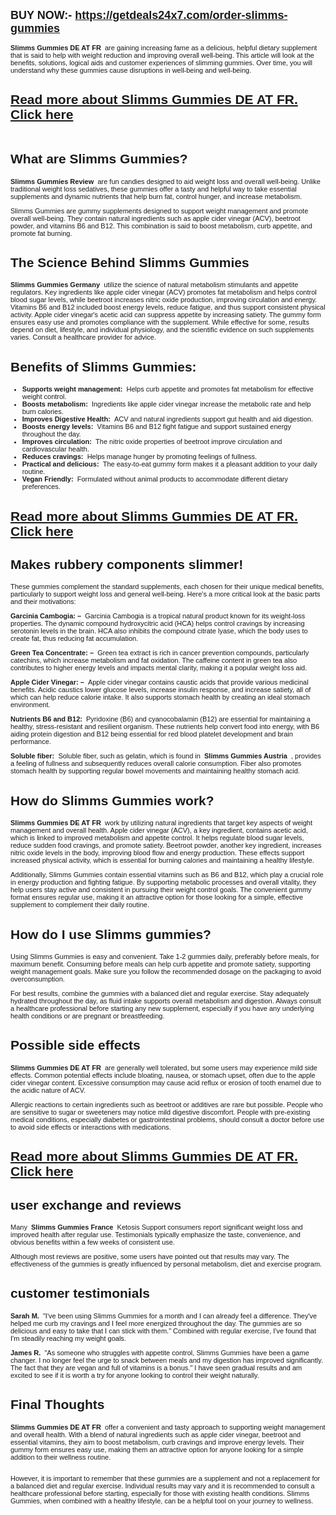 <p><span style="font-size: large;"><strong style="font-family: Verdana, Arial, Helvetica, sans-serif;">BUY NOW:-&nbsp;</strong><span style="font-family: Verdana, Arial, Helvetica, sans-serif;"><b><a href="https://getdeals24x7.com/order-slimms-gummies">https://getdeals24x7.com/order-slimms-gummies</a></b></span></span></p><p style="font-family: Verdana, Arial, Helvetica, sans-serif; font-size: 11px;"><strong>Slimms Gummies DE AT FR</strong>&nbsp;&nbsp;are gaining increasing fame as a delicious, helpful dietary supplement that is said to help with weight reduction and improving overall well-being. This article will look at the benefits, solutions, logical aids and customer experiences of slimming gummies. Over time, you will understand why these gummies cause disruptions in well-being and well-being.</p><h2 class="wp-block-heading has-text-align-center" style="font-family: Verdana, Arial, Helvetica, sans-serif;"><strong><a href="https://getdeals24x7.com/order-slimms-gummies">Read more about Slimms Gummies DE AT FR. Click here</a></strong></h2><div class="wp-block-image" style="font-family: Verdana, Arial, Helvetica, sans-serif; font-size: 11px;"><figure class="aligncenter"><a href="https://getdeals24x7.com/order-slimms-gummies"><img alt="" data-mce-src="https://blogger.googleusercontent.com/img/b/R29vZ2xl/AVvXsEiqsQkDCSW4h4eMT-xpqa7ixE8QYrwg_4XhQkD42BcSDNmDo2LvoKSghjbqHh1WeAD2yHnAdQgx1cJt6w1JpJTKFKyI2iE2JaIFNmCU0-xnu2MZ4P7bRYjezzV5WBMB8S3ZSGh0CS1IDY_cCcApM3bq62oR6J3lUNo0SAwVljv6JWFCA1Jgdb-TA2rhSRQ/w530-h426/Slimms%20Gummies.png" src="https://blogger.googleusercontent.com/img/b/R29vZ2xl/AVvXsEiqsQkDCSW4h4eMT-xpqa7ixE8QYrwg_4XhQkD42BcSDNmDo2LvoKSghjbqHh1WeAD2yHnAdQgx1cJt6w1JpJTKFKyI2iE2JaIFNmCU0-xnu2MZ4P7bRYjezzV5WBMB8S3ZSGh0CS1IDY_cCcApM3bq62oR6J3lUNo0SAwVljv6JWFCA1Jgdb-TA2rhSRQ/w530-h426/Slimms%20Gummies.png" /></a></figure></div><h2 class="wp-block-heading" style="font-family: Verdana, Arial, Helvetica, sans-serif;"><strong>What are Slimms Gummies?</strong></h2><p style="font-family: Verdana, Arial, Helvetica, sans-serif; font-size: 11px;"><strong>Slimms Gummies Review</strong>&nbsp;&nbsp;are fun candies designed to aid weight loss and overall well-being. Unlike traditional weight loss sedatives, these gummies offer a tasty and helpful way to take essential supplements and dynamic nutrients that help burn fat, control hunger, and increase metabolism.</p><p style="font-family: Verdana, Arial, Helvetica, sans-serif; font-size: 11px;">Slimms Gummies are gummy supplements designed to support weight management and promote overall well-being. They contain natural ingredients such as apple cider vinegar (ACV), beetroot powder, and vitamins B6 and B12. This combination is said to boost metabolism, curb appetite, and promote fat burning.&nbsp;</p><h2 class="wp-block-heading" style="font-family: Verdana, Arial, Helvetica, sans-serif;"><strong>The Science Behind Slimms Gummies</strong></h2><p style="font-family: Verdana, Arial, Helvetica, sans-serif; font-size: 11px;"><strong>Slimms Gummies Germany</strong>&nbsp;&nbsp;utilize the science of natural metabolism stimulants and appetite regulators. Key ingredients like apple cider vinegar (ACV) promotes fat metabolism and helps control blood sugar levels, while beetroot increases nitric oxide production, improving circulation and energy. Vitamins B6 and B12 included boost energy levels, reduce fatigue, and thus support consistent physical activity. Apple cider vinegar's acetic acid can suppress appetite by increasing satiety. The gummy form ensures easy use and promotes compliance with the supplement. While effective for some, results depend on diet, lifestyle, and individual physiology, and the scientific evidence on such supplements varies. Consult a healthcare provider for advice.</p><h2 class="wp-block-heading" style="font-family: Verdana, Arial, Helvetica, sans-serif;"><strong>Benefits of Slimms Gummies:</strong></h2><ul class="wp-block-list" style="font-family: Verdana, Arial, Helvetica, sans-serif; font-size: 11px;"><li><strong>Supports weight management:&nbsp;</strong>&nbsp;Helps curb appetite and promotes fat metabolism for effective weight control.</li><li><strong>Boosts metabolism:</strong>&nbsp;&nbsp;Ingredients like apple cider vinegar increase the metabolic rate and help burn calories.</li><li><strong>Improves Digestive Health:&nbsp;</strong>&nbsp;ACV and natural ingredients support gut health and aid digestion.</li><li><strong>Boosts energy levels:</strong>&nbsp;&nbsp;Vitamins B6 and B12 fight fatigue and support sustained energy throughout the day.</li><li><strong>Improves circulation:&nbsp;</strong>&nbsp;The nitric oxide properties of beetroot improve circulation and cardiovascular health.</li><li><strong>Reduces cravings:</strong>&nbsp;&nbsp;Helps manage hunger by promoting feelings of fullness.</li><li><strong>Practical and delicious:&nbsp;</strong>&nbsp;The easy-to-eat gummy form makes it a pleasant addition to your daily routine.</li><li><strong>Vegan Friendly:&nbsp;</strong>&nbsp;Formulated without animal products to accommodate different dietary preferences.</li></ul><h2 class="wp-block-heading has-text-align-center" style="font-family: Verdana, Arial, Helvetica, sans-serif;"><strong><a href="https://getdeals24x7.com/order-slimms-gummies">Read more about Slimms Gummies DE AT FR. Click here</a></strong></h2><h2 class="wp-block-heading" style="font-family: Verdana, Arial, Helvetica, sans-serif;"><strong>Makes rubbery components slimmer!</strong></h2><p style="font-family: Verdana, Arial, Helvetica, sans-serif; font-size: 11px;">These gummies complement the standard supplements, each chosen for their unique medical benefits, particularly to support weight loss and general well-being. Here's a more critical look at the basic parts and their motivations:</p><p style="font-family: Verdana, Arial, Helvetica, sans-serif; font-size: 11px;"><strong>Garcinia Cambogia: –</strong>&nbsp;&nbsp;Garcinia Cambogia is a tropical natural product known for its weight-loss properties. The dynamic compound hydroxycitric acid (HCA) helps control cravings by increasing serotonin levels in the brain. HCA also inhibits the compound citrate lyase, which the body uses to create fat, thus reducing fat accumulation.</p><p style="font-family: Verdana, Arial, Helvetica, sans-serif; font-size: 11px;"><strong>Green Tea Concentrate: –</strong>&nbsp;&nbsp;Green tea extract is rich in cancer prevention compounds, particularly catechins, which increase metabolism and fat oxidation. The caffeine content in green tea also contributes to higher energy levels and impacts mental clarity, making it a popular weight loss aid.</p><p style="font-family: Verdana, Arial, Helvetica, sans-serif; font-size: 11px;"><strong>Apple Cider Vinegar: –&nbsp;</strong>&nbsp;Apple cider vinegar contains caustic acids that provide various medicinal benefits. Acidic caustics lower glucose levels, increase insulin response, and increase satiety, all of which can help reduce calorie intake. It also supports stomach health by creating an ideal stomach environment.</p><p style="font-family: Verdana, Arial, Helvetica, sans-serif; font-size: 11px;"><strong>Nutrients B6 and B12:&nbsp;</strong>&nbsp;Pyridoxine (B6) and cyanocobalamin (B12) are essential for maintaining a healthy, stress-resistant and resilient organism. These nutrients help convert food into energy, with B6 aiding protein digestion and B12 being essential for red blood platelet development and brain performance.</p><p style="font-family: Verdana, Arial, Helvetica, sans-serif; font-size: 11px;"><strong>Soluble fiber:&nbsp;</strong>&nbsp;Soluble fiber, such as gelatin, which is found in&nbsp;&nbsp;<strong>Slimms Gummies Austria</strong>&nbsp;&nbsp;, provides a feeling of fullness and subsequently reduces overall calorie consumption. Fiber also promotes stomach health by supporting regular bowel movements and maintaining healthy stomach acid.</p><h2 class="wp-block-heading" style="font-family: Verdana, Arial, Helvetica, sans-serif;"><strong>How do Slimms Gummies work?</strong></h2><p style="font-family: Verdana, Arial, Helvetica, sans-serif; font-size: 11px;"><strong>Slimms Gummies DE AT FR</strong>&nbsp;&nbsp;work by utilizing natural ingredients that target key aspects of weight management and overall health. Apple cider vinegar (ACV), a key ingredient, contains acetic acid, which is linked to improved metabolism and appetite control. It helps regulate blood sugar levels, reduce sudden food cravings, and promote satiety. Beetroot powder, another key ingredient, increases nitric oxide levels in the body, improving blood flow and energy production. These effects support increased physical activity, which is essential for burning calories and maintaining a healthy lifestyle.</p><p style="font-family: Verdana, Arial, Helvetica, sans-serif; font-size: 11px;">Additionally, Slimms Gummies contain essential vitamins such as B6 and B12, which play a crucial role in energy production and fighting fatigue. By supporting metabolic processes and overall vitality, they help users stay active and consistent in pursuing their weight control goals. The convenient gummy format ensures regular use, making it an attractive option for those looking for a simple, effective supplement to complement their daily routine.</p><h2 class="wp-block-heading" style="font-family: Verdana, Arial, Helvetica, sans-serif;"><strong>How do I use Slimms gummies?</strong></h2><p style="font-family: Verdana, Arial, Helvetica, sans-serif; font-size: 11px;">Using Slimms Gummies is easy and convenient. Take 1-2 gummies daily, preferably before meals, for maximum benefit. Consuming before meals can help curb appetite and promote satiety, supporting weight management goals. Make sure you follow the recommended dosage on the packaging to avoid overconsumption.</p><p style="font-family: Verdana, Arial, Helvetica, sans-serif; font-size: 11px;">For best results, combine the gummies with a balanced diet and regular exercise. Stay adequately hydrated throughout the day, as fluid intake supports overall metabolism and digestion. Always consult a healthcare professional before starting any new supplement, especially if you have any underlying health conditions or are pregnant or breastfeeding.</p><h2 class="wp-block-heading" style="font-family: Verdana, Arial, Helvetica, sans-serif;"><strong>Possible side effects</strong></h2><p style="font-family: Verdana, Arial, Helvetica, sans-serif; font-size: 11px;"><strong>Slimms Gummies DE AT FR</strong>&nbsp;&nbsp;are generally well tolerated, but some users may experience mild side effects. Common potential effects include bloating, nausea, or stomach upset, often due to the apple cider vinegar content. Excessive consumption may cause acid reflux or erosion of tooth enamel due to the acidic nature of ACV.</p><p style="font-family: Verdana, Arial, Helvetica, sans-serif; font-size: 11px;">Allergic reactions to certain ingredients such as beetroot or additives are rare but possible. People who are sensitive to sugar or sweeteners may notice mild digestive discomfort. People with pre-existing medical conditions, especially diabetes or gastrointestinal problems, should consult a doctor before use to avoid side effects or interactions with medications.</p><h2 class="wp-block-heading has-text-align-center" style="font-family: Verdana, Arial, Helvetica, sans-serif;"><strong><a href="https://getdeals24x7.com/order-slimms-gummies">Read more about Slimms Gummies DE AT FR. Click here</a></strong></h2><h2 class="wp-block-heading" style="font-family: Verdana, Arial, Helvetica, sans-serif;"><strong>user exchange and reviews</strong></h2><p style="font-family: Verdana, Arial, Helvetica, sans-serif; font-size: 11px;">Many&nbsp;&nbsp;<strong>Slimms Gummies France</strong>&nbsp;&nbsp;Ketosis Support consumers report significant weight loss and improved health after regular use. Testimonials typically emphasize the taste, convenience, and obvious benefits within a few weeks of consistent use.</p><p style="font-family: Verdana, Arial, Helvetica, sans-serif; font-size: 11px;">Although most reviews are positive, some users have pointed out that results may vary. The effectiveness of the gummies is greatly influenced by personal metabolism, diet and exercise program.</p><h2 class="wp-block-heading" style="font-family: Verdana, Arial, Helvetica, sans-serif;"><strong>customer testimonials</strong></h2><p style="font-family: Verdana, Arial, Helvetica, sans-serif; font-size: 11px;"><strong>Sarah M.&nbsp;</strong>&nbsp;"I've been using Slimms Gummies for a month and I can already feel a difference. They've helped me curb my cravings and I feel more energized throughout the day. The gummies are so delicious and easy to take that I can stick with them." Combined with regular exercise, I've found that I'm steadily reaching my weight goals.</p><p style="font-family: Verdana, Arial, Helvetica, sans-serif; font-size: 11px;"><strong>James R.&nbsp;</strong>&nbsp;"As someone who struggles with appetite control, Slimms Gummies have been a game changer. I no longer feel the urge to snack between meals and my digestion has improved significantly. The fact that they are vegan and full of vitamins is a bonus." I have seen gradual results and am excited to see if it is worth a try for anyone looking to control their weight naturally.</p><h2 class="wp-block-heading" style="font-family: Verdana, Arial, Helvetica, sans-serif;"><strong>Final Thoughts</strong></h2><p style="font-family: Verdana, Arial, Helvetica, sans-serif; font-size: 11px;"><strong>Slimms Gummies DE AT FR</strong>&nbsp;&nbsp;offer a convenient and tasty approach to supporting weight management and overall health. With a blend of natural ingredients such as apple cider vinegar, beetroot and essential vitamins, they aim to boost metabolism, curb cravings and improve energy levels. Their gummy form ensures easy use, making them an attractive option for anyone looking for a simple addition to their wellness routine.</p><div class="wp-block-image" style="font-family: Verdana, Arial, Helvetica, sans-serif; font-size: 11px;"><figure class="aligncenter"><a href="https://getdeals24x7.com/order-slimms-gummies"><img alt="" data-mce-src="https://blogger.googleusercontent.com/img/b/R29vZ2xl/AVvXsEhf__au9ZxuZQyfWBkg750oz6yKREDi5BHd4hCDznbM0CqlkyNhB63CXsS5Dh5WD0ji7kqT24-sriL2lvT5vAClOphsgSTFLnrB7l1qTr7Xu60aTg9t562JdXIx5Y11UlOAa-pyIyhecpVR3kMfY-QV_Zz2yJ1IY_SBFFBPNw1V9KrcpUmFZ9199QWI2i4/w554-h161/Shop%20Today1.gif" src="https://blogger.googleusercontent.com/img/b/R29vZ2xl/AVvXsEhf__au9ZxuZQyfWBkg750oz6yKREDi5BHd4hCDznbM0CqlkyNhB63CXsS5Dh5WD0ji7kqT24-sriL2lvT5vAClOphsgSTFLnrB7l1qTr7Xu60aTg9t562JdXIx5Y11UlOAa-pyIyhecpVR3kMfY-QV_Zz2yJ1IY_SBFFBPNw1V9KrcpUmFZ9199QWI2i4/w554-h161/Shop%20Today1.gif" /></a></figure></div><p style="font-family: Verdana, Arial, Helvetica, sans-serif; font-size: 11px;">However, it is important to remember that these gummies are a supplement and not a replacement for a balanced diet and regular exercise. Individual results may vary and it is recommended to consult a healthcare professional before starting, especially for those with existing health conditions. Slimms Gummies, when combined with a healthy lifestyle, can be a helpful tool on your journey to wellness.</p>
